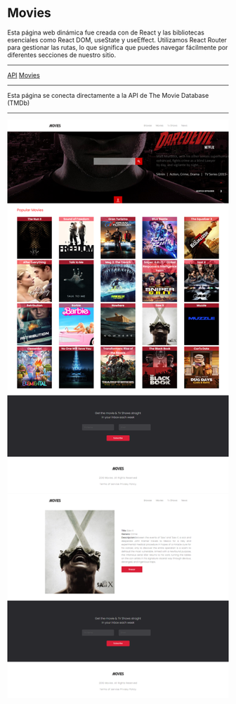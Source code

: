 # Movies 

Esta página web dinámica fue creada con  de React y las bibliotecas esenciales como React DOM, useState y useEffect. Utilizamos React Router para gestionar 
las rutas, lo que significa que puedes navegar fácilmente por diferentes secciones de nuestro sitio.
<hr>

[API](https://movies-reacts.netlify.app/)
[Movies](https://www.themoviedb.org/)
<hr>

Esta página se conecta directamente a la API de The Movie Database (TMDb)
<hr>

![Movies](movies-react.png)
![Detalle-Movies](movie-details.png)

